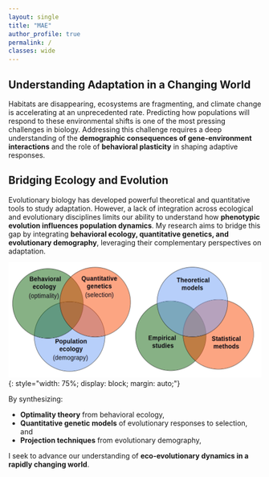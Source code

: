 ```yaml
---
layout: single
title: "MAE"
author_profile: true
permalink: /
classes: wide
--- 
```


##  Understanding Adaptation in a Changing World  

Habitats are disappearing, ecosystems are fragmenting, and climate change is accelerating at an unprecedented rate. Predicting how populations will respond to these environmental shifts is one of the most pressing challenges in biology. Addressing this challenge requires a deep understanding of the **demographic consequences of gene-environment interactions** and the role of **behavioral plasticity** in shaping adaptive responses.  

##  Bridging Ecology and Evolution  

Evolutionary biology has developed powerful theoretical and quantitative tools to study adaptation. However, a lack of integration across ecological and evolutionary disciplines limits our ability to understand how **phenotypic evolution influences population dynamics**. My research aims to bridge this gap by integrating **behavioral ecology, quantitative genetics, and evolutionary demography**, leveraging their complementary perspectives on adaptation.  

![Research Image](/assets/images/Bends.png){: style="width: 75%; display: block; margin: auto;"}

By synthesizing:  

- **Optimality theory** from behavioral ecology,  
- **Quantitative genetic models** of evolutionary responses to selection, and  
- **Projection techniques** from evolutionary demography,  

I seek to advance our understanding of **eco-evolutionary dynamics in a rapidly changing world**.  


